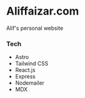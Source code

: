 # Aliffaizar.com

Alif's personal website

### Tech

- Astro
- Tailwind CSS
- React.js
- Express
- Nodemailer
- MDX
